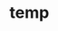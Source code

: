 # temp







































































































































































































































































































































































































































































































































































































































































































